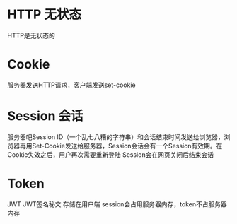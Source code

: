 # HTTP 无状态

HTTP是无状态的

# Cookie

服务器发送HTTP请求，客户端发送set-cookie

# Session 会话

服务器吧Session ID（一个乱七八糟的字符串）和会话结束时间发送给浏览器，浏览器再用Set-Cookie发送给服务器，Session会话会有一个Session有效期。在Cookie失效之后，用户再次需要重新登陆
Session会在网页关闭后结束会话

# Token

JWT
JWT签名秘文
存储在用户端
session会占用服务器内存，token不占服务器内存